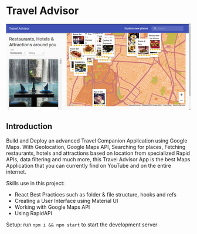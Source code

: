 # Travel Advisor

![Travel Advisor](https://github.com/arromero4/travel-advisor/blob/main/src/assets/travel-advisor.png)

## Introduction
Build and Deploy an advanced Travel Companion Application using Google Maps. With Geolocation, Google Maps API, Searching for places, Fetching restaurants, hotels and attractions based on location from specialized Rapid APIs, data filtering and much more, this Travel Advisor App is the best Maps Application that you can currently find on YouTube and on the entire internet.

Skills use in this project:
- React Best Practices such as folder & file structure, hooks and refs
- Creating a User Interface using Material UI
- Working with Google Maps API
- Using RapidAPI


Setup: run ```npm i && npm start``` to start the development server
